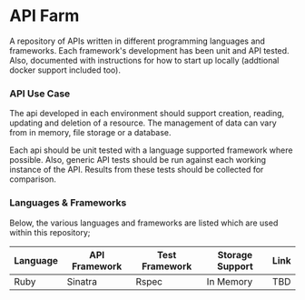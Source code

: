 # API Farm

A repository of APIs written in different programming languages and frameworks. Each framework's development has been unit and API tested. Also, documented with instructions for how to start up locally (addtional docker support included too).

### API Use Case

The api developed in each environment should support creation, reading, updating and deletion of a resource. The management of data can vary from in memory, file storage or a database.

Each api should be unit tested with a language supported framework where possible. Also, generic API tests should be run against each working instance of the API. Results from these tests should be collected for comparison.

### Languages & Frameworks

Below, the various languages and frameworks are listed which are used within this repository;

| Language | API Framework | Test Framework | Storage Support | Link |
| -------- | ------------- | -------------- | --------------- | ---- |
| Ruby     | Sinatra       | Rspec          | In Memory       | TBD  |